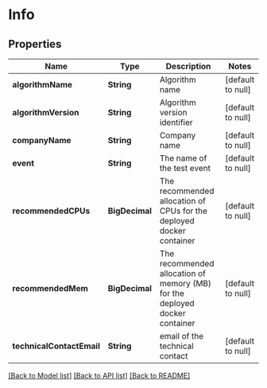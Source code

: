 # Info
## Properties

| Name | Type | Description | Notes |
|------------ | ------------- | ------------- | -------------|
| **algorithmName** | **String** | Algorithm name | [default to null] |
| **algorithmVersion** | **String** | Algorithm version identifier | [default to null] |
| **companyName** | **String** | Company name | [default to null] |
| **event** | **String** | The name of the test event | [default to null] |
| **recommendedCPUs** | **BigDecimal** | The recommended allocation of CPUs for the deployed docker container | [default to null] |
| **recommendedMem** | **BigDecimal** | The recommended allocation of memory (MB) for the deployed docker container | [default to null] |
| **technicalContactEmail** | **String** | email of the technical contact | [default to null] |

[[Back to Model list]](../README.md#documentation-for-models) [[Back to API list]](../README.md#documentation-for-api-endpoints) [[Back to README]](../README.md)


